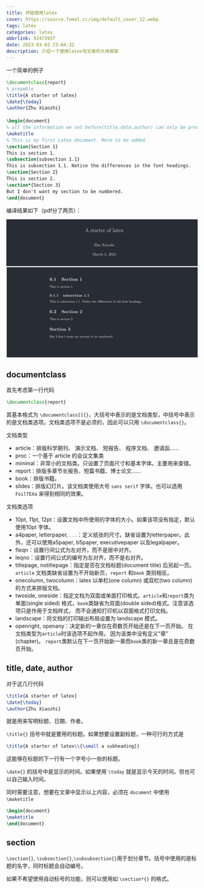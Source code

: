 ```yaml
---
title: 开始使用latex
cover: https://source.fomal.cc/img/default_cover_12.webp
tags: latex
categories: latex
abbrlink: 9247393f
date: 2023-03-03 23:04:32
description: 介绍一下使用latex写文章的大体框架
---
```


一个简单的例子
```latex
\documentclass{report}
% preamble 
\title{A starter of latex}
\date{\today}
\author{Zhu Xiaozhi}

\begin{document}
% all the information we set before(title,date,author) can only be presented when using \maketitle
\maketitle
% This is my first Latex document. More to be added. 
\section{Section 1}
This is section 1.  
\subsection{subsection 1.1}
This is subsection 1.1. Notice the differences in the font headings. 
\section{Section 2}
This is section 2. 
\section*{Section 3}
But I don't want my section to be numbered. 
\end{document}
```

编译结果如下（pdf分了两页）：

![](../../figure/开始使用latex/title.png)
![](../../figure/开始使用latex/content.png)

## documentclass
首先考虑第一行代码
```latex
\documentclass{report}
```
其基本格式为 `\documentclass[]{}`，大括号中表示的是文档类型，中括号中表示的是文档类选项。文档类选项不是必须的，因此可以只用 `\documentclass{}`。

文档类型
* article：排版科学期刊、 演示文档、 短报告、 程序文档、 邀请函……
* proc：一个基于 article 的会议文集类
* minimal：非常小的文档类。只设置了页面尺寸和基本字体。主要用来查错。
* report：排版多章节长报告、短篇书籍、博士论文……
* book：排版书籍。
* slides：排版幻灯片。该文档类使用大号 `sans serif` 字体。也可以选用 `FoilTEXa` 来得到相同的效果。

文档类选项
* 10pt, 11pt, 12pt：设置文档中所使用的字体的大小。如果该项没有指定，默认使用10pt 字体。
* a4paper, letterpaper, . . .：定义纸张的尺寸。缺省设置为letterpaper。此外，还可以使用a5paper, b5paper, executivepaper 以及legalpaper。
* fleqn：设置行间公式为左对齐，而不是居中对齐。
* leqno：设置行间公式的编号为左对齐，而不是右对齐。
* titlepage, notitlepage：指定是否在文档标题(document title) 后另起一页。`article` 文档类缺省设置为不开始新页，`report` 和`book` 类则相反。
* onecolumn, twocolumn：latex 以单栏(one column) 或双栏(two column) 的方式来排版文档。
* twoside, oneside：指定文档为双面或单面打印格式。`article`和`report`类为单面(single sided) 格式，`book`类缺省为双面(double sided)格式。注意该选项只是作用于文档样式， 而不会通知打印机以双面格式打印文档。
* landscape：将文档的打印输出布局设置为 landscape 模式。
* openright, openany：决定新的一章仅在奇数页开始还是在下一页开始。 在文档类型为`article`时该选项不起作用， 因为该类中没有定义“章” (chapter)。 `report`类默认在下一页开始新一章而`book`类的新一章总是在奇数页开始。

## title, date, author
对于这几行代码
```latex
\title{A starter of latex}
\date{\today}
\author{Zhu Xiaozhi}
```
就是用来写明标题、日期、作者。

`\title{}` 括号中就是要用的标题。如果想要设置副标题，一种可行的方式是
```latex
\title{A starter of latex\\{\small a subheading}}
```
这能够在标题的下一行有一个字号小一些的标题。

`\date{}` 的括号中是显示的时间。如果使用 `\today` 就是显示今天的时间。但也可以自己输入时间。

同时需要注意，想要在文章中显示以上内容，必须在 `document` 中使用 `\maketitle`
```latex
\begin{document}
\maketitle
\end{document}
```

## section
`\section{}`, `\subsection{}`,`\subsubsection{}`用于划分章节。括号中使用的是标题的名字，同时标题会自动编号。

如果不希望使用自动标号的功能，则可以使用如 `\section*{}` 的格式。